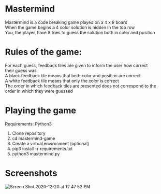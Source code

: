 # Mastermind

Mastermind is a code breaking game played on a 4 x 9 board\
When the game begins a 4 color solution is hidden in the top row\
You, the player, have 8 tries to guess the solution both in color and position

# Rules of the game:

For each guess, feedback tiles are given to inform the user how correct their guess was\
A black feedback tile means that both color and position are correct\
A white feedback tile means that only the color is correct\
The order in which feedback tiles are presented does not correspond to the order in which they were guessed

# Playing the game

Requirements: Python3

1. Clone repository 
2. cd mastermind-game
3. Create a virtual environment (optional)
4. pip3 install -r requirements.txt
5. python3 mastermind.py

# Screenshots

![Screen Shot 2020-12-20 at 12 47 53 PM](https://user-images.githubusercontent.com/50970364/102721651-bbb11c80-42c1-11eb-9262-05397d4f49ef.png)
